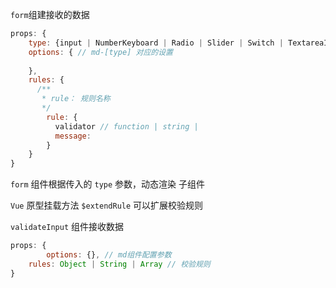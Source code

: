 `form`组建接收的数据

```js
props: {
  	type: {input | NumberKeyboard | Radio | Slider | Switch | TextareaItem},
    options: { // md-[type] 对应的设置
    	  
    },
    rules: {
      /**
       * rule： 规则名称
       */
      	rule: {
          validator // function | string | 
          message: 
        }
    }
}
```



`form` 组件根据传入的 `type` 参数，动态渲染 子组件



`Vue` 原型挂载方法 `$extendRule` 可以扩展校验规则



`validateInput` 组件接收数据

```js
props: {
		options: {}, // md组件配置参数
  	rules: Object | String | Array // 校验规则
}
```

